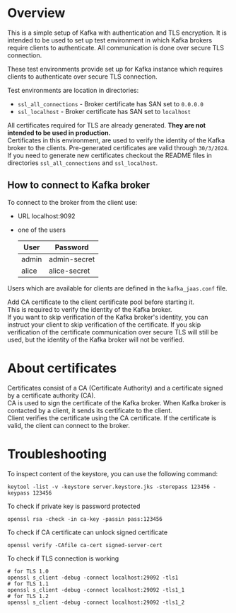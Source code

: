 # Overview
This is a simple setup of Kafka with authentication and TLS encryption. 
It is intended to be used to set up test environment in which Kafka brokers require clients to authenticate.
All communication is done over secure TLS connection.

These test environments provide set up for Kafka instance which requires clients to authenticate 
over secure TLS connection.

Test environments are location in directories:
* `ssl_all_connections` - Broker certificate has SAN set to `0.0.0.0`
* `ssl_localhost` - Broker certificate has SAN set to `localhost`

All certificates required for TLS are already generated. **They are not intended to be used in production.**
<br>Certificates in this environment, are used to verify the identity of the Kafka broker to the clients.
Pre-generated certificates are valid through `30/3/2024`. 
If you need to generate new certificates checkout the README 
files in directories `ssl_all_connections` and `ssl_localhost`.


## How to connect to Kafka broker
To connect to the broker from the client use:
* URL localhost:9092
* one of the users

    | User   | Password     |
    |--------|--------------|
    | admin  | admin-secret |
    | alice  | alice-secret |

Users which are available for clients are defined in the `kafka_jaas.conf` file.

Add CA certificate to the client certificate pool before starting it.
<br>This is required to verify the identity of the Kafka broker.
<br>If you want to skip verification of the Kafka broker's identity, 
you can instruct your client to skip verification of the certificate.
If you skip verification of the certificate communication over secure TLS will still be used, 
but the identity of the Kafka broker will not be verified.


# About certificates
Certificates consist of a CA (Certificate Authority) and a certificate signed by a certificate authority (CA).
<br>CA is used to sign the certificate of the Kafka broker. When Kafka broker is contacted by a client, 
it sends its certificate to the client.
<br>Client verifies the certificate using the CA certificate. 
If the certificate is valid, the client can connect to the broker.


# Troubleshooting
To inspect content of the keystore, you can use the following command:
```shell
keytool -list -v -keystore server.keystore.jks -storepass 123456 -keypass 123456
```

To check if private key is password protected
```shell
openssl rsa -check -in ca-key -passin pass:123456
```

To check if CA certificate can unlock signed certificate
```shell
openssl verify -CAfile ca-cert signed-server-cert
```

To check if TLS connection is working
```shell
# for TLS 1.0
openssl s_client -debug -connect localhost:29092 -tls1
# for TLS 1.1
openssl s_client -debug -connect localhost:29092 -tls1_1
# for TLS 1.2
openssl s_client -debug -connect localhost:29092 -tls1_2
```